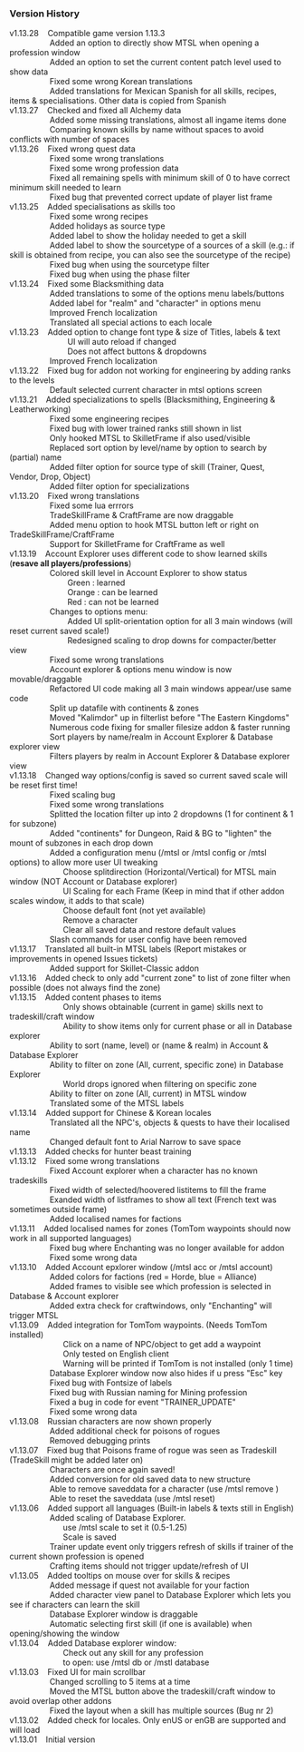 ### Version History 
v1.13.28&nbsp;&nbsp;&nbsp;&nbsp;Compatible game version 1.13.3  
&nbsp;&nbsp;&nbsp;&nbsp;&nbsp;&nbsp;&nbsp;&nbsp;&nbsp;&nbsp;&nbsp;&nbsp;&nbsp;&nbsp;&nbsp;&nbsp;&nbsp;&nbsp;Added an option to directly show MTSL when opening a profession window  
&nbsp;&nbsp;&nbsp;&nbsp;&nbsp;&nbsp;&nbsp;&nbsp;&nbsp;&nbsp;&nbsp;&nbsp;&nbsp;&nbsp;&nbsp;&nbsp;&nbsp;&nbsp;Added an option to set the current content patch level used to show data  
&nbsp;&nbsp;&nbsp;&nbsp;&nbsp;&nbsp;&nbsp;&nbsp;&nbsp;&nbsp;&nbsp;&nbsp;&nbsp;&nbsp;&nbsp;&nbsp;&nbsp;&nbsp;Fixed some wrong Korean translations  
&nbsp;&nbsp;&nbsp;&nbsp;&nbsp;&nbsp;&nbsp;&nbsp;&nbsp;&nbsp;&nbsp;&nbsp;&nbsp;&nbsp;&nbsp;&nbsp;&nbsp;&nbsp;Added translations for Mexican Spanish for all skills, recipes, items & specialisations. Other data is copied from Spanish    
v1.13.27&nbsp;&nbsp;&nbsp;&nbsp;Checked and fixed all Alchemy data  
&nbsp;&nbsp;&nbsp;&nbsp;&nbsp;&nbsp;&nbsp;&nbsp;&nbsp;&nbsp;&nbsp;&nbsp;&nbsp;&nbsp;&nbsp;&nbsp;&nbsp;&nbsp;Added some missing translations, almost all ingame items done  
&nbsp;&nbsp;&nbsp;&nbsp;&nbsp;&nbsp;&nbsp;&nbsp;&nbsp;&nbsp;&nbsp;&nbsp;&nbsp;&nbsp;&nbsp;&nbsp;&nbsp;&nbsp;Comparing known skills by name without spaces to avoid conflicts with number of spaces  
v1.13.26&nbsp;&nbsp;&nbsp;&nbsp;Fixed wrong quest data  
&nbsp;&nbsp;&nbsp;&nbsp;&nbsp;&nbsp;&nbsp;&nbsp;&nbsp;&nbsp;&nbsp;&nbsp;&nbsp;&nbsp;&nbsp;&nbsp;&nbsp;&nbsp;Fixed some wrong translations    
&nbsp;&nbsp;&nbsp;&nbsp;&nbsp;&nbsp;&nbsp;&nbsp;&nbsp;&nbsp;&nbsp;&nbsp;&nbsp;&nbsp;&nbsp;&nbsp;&nbsp;&nbsp;Fixed some wrong profession data   
&nbsp;&nbsp;&nbsp;&nbsp;&nbsp;&nbsp;&nbsp;&nbsp;&nbsp;&nbsp;&nbsp;&nbsp;&nbsp;&nbsp;&nbsp;&nbsp;&nbsp;&nbsp;Fixed all remaining spells with minimum skill of 0 to have correct minimum skill needed to learn  
&nbsp;&nbsp;&nbsp;&nbsp;&nbsp;&nbsp;&nbsp;&nbsp;&nbsp;&nbsp;&nbsp;&nbsp;&nbsp;&nbsp;&nbsp;&nbsp;&nbsp;&nbsp;Fixed bug that prevented correct update of player list frame  
v1.13.25&nbsp;&nbsp;&nbsp;&nbsp;Added specialisations as skills too  
&nbsp;&nbsp;&nbsp;&nbsp;&nbsp;&nbsp;&nbsp;&nbsp;&nbsp;&nbsp;&nbsp;&nbsp;&nbsp;&nbsp;&nbsp;&nbsp;&nbsp;&nbsp;Fixed some wrong recipes  
&nbsp;&nbsp;&nbsp;&nbsp;&nbsp;&nbsp;&nbsp;&nbsp;&nbsp;&nbsp;&nbsp;&nbsp;&nbsp;&nbsp;&nbsp;&nbsp;&nbsp;&nbsp;Added holidays as source type  
&nbsp;&nbsp;&nbsp;&nbsp;&nbsp;&nbsp;&nbsp;&nbsp;&nbsp;&nbsp;&nbsp;&nbsp;&nbsp;&nbsp;&nbsp;&nbsp;&nbsp;&nbsp;Added label to show the holiday needed to get a skill  
&nbsp;&nbsp;&nbsp;&nbsp;&nbsp;&nbsp;&nbsp;&nbsp;&nbsp;&nbsp;&nbsp;&nbsp;&nbsp;&nbsp;&nbsp;&nbsp;&nbsp;&nbsp;Added label to show the sourcetype of a sources of a skill  (e.g.: if skill is obtained from recipe, you can also see the sourcetype of the recipe)  
&nbsp;&nbsp;&nbsp;&nbsp;&nbsp;&nbsp;&nbsp;&nbsp;&nbsp;&nbsp;&nbsp;&nbsp;&nbsp;&nbsp;&nbsp;&nbsp;&nbsp;&nbsp;Fixed bug when using the sourcetype filter  
&nbsp;&nbsp;&nbsp;&nbsp;&nbsp;&nbsp;&nbsp;&nbsp;&nbsp;&nbsp;&nbsp;&nbsp;&nbsp;&nbsp;&nbsp;&nbsp;&nbsp;&nbsp;Fixed bug when using the phase filter  
v1.13.24&nbsp;&nbsp;&nbsp;&nbsp;Fixed some Blacksmithing data  
&nbsp;&nbsp;&nbsp;&nbsp;&nbsp;&nbsp;&nbsp;&nbsp;&nbsp;&nbsp;&nbsp;&nbsp;&nbsp;&nbsp;&nbsp;&nbsp;&nbsp;&nbsp;Added translations to some of the options menu labels/buttons  
&nbsp;&nbsp;&nbsp;&nbsp;&nbsp;&nbsp;&nbsp;&nbsp;&nbsp;&nbsp;&nbsp;&nbsp;&nbsp;&nbsp;&nbsp;&nbsp;&nbsp;&nbsp;Added label for "realm" and "character" in options menu  
&nbsp;&nbsp;&nbsp;&nbsp;&nbsp;&nbsp;&nbsp;&nbsp;&nbsp;&nbsp;&nbsp;&nbsp;&nbsp;&nbsp;&nbsp;&nbsp;&nbsp;&nbsp;Improved French localization  
&nbsp;&nbsp;&nbsp;&nbsp;&nbsp;&nbsp;&nbsp;&nbsp;&nbsp;&nbsp;&nbsp;&nbsp;&nbsp;&nbsp;&nbsp;&nbsp;&nbsp;&nbsp;Translated all special actions to each locale  
v1.13.23&nbsp;&nbsp;&nbsp;&nbsp;Added option to change font type & size of Titles, labels & text  
&nbsp;&nbsp;&nbsp;&nbsp;&nbsp;&nbsp;&nbsp;&nbsp;&nbsp;&nbsp;&nbsp;&nbsp;&nbsp;&nbsp;&nbsp;&nbsp;&nbsp;&nbsp;&nbsp;&nbsp;&nbsp;&nbsp;&nbsp;&nbsp;&nbsp;&nbsp;UI will auto reload if changed  
&nbsp;&nbsp;&nbsp;&nbsp;&nbsp;&nbsp;&nbsp;&nbsp;&nbsp;&nbsp;&nbsp;&nbsp;&nbsp;&nbsp;&nbsp;&nbsp;&nbsp;&nbsp;&nbsp;&nbsp;&nbsp;&nbsp;&nbsp;&nbsp;&nbsp;&nbsp;Does not affect buttons & dropdowns  
&nbsp;&nbsp;&nbsp;&nbsp;&nbsp;&nbsp;&nbsp;&nbsp;&nbsp;&nbsp;&nbsp;&nbsp;&nbsp;&nbsp;&nbsp;&nbsp;&nbsp;&nbsp;Improved French localization  
v1.13.22&nbsp;&nbsp;&nbsp;&nbsp;Fixed bug for addon not working for engineering by adding ranks to the levels  
&nbsp;&nbsp;&nbsp;&nbsp;&nbsp;&nbsp;&nbsp;&nbsp;&nbsp;&nbsp;&nbsp;&nbsp;&nbsp;&nbsp;&nbsp;&nbsp;&nbsp;&nbsp;Default selected current character in mtsl options screen  
v1.13.21&nbsp;&nbsp;&nbsp;&nbsp;Added specializations to spells (Blacksmithing, Engineering & Leatherworking)  
&nbsp;&nbsp;&nbsp;&nbsp;&nbsp;&nbsp;&nbsp;&nbsp;&nbsp;&nbsp;&nbsp;&nbsp;&nbsp;&nbsp;&nbsp;&nbsp;&nbsp;&nbsp;Fixed some engineering recipes  
&nbsp;&nbsp;&nbsp;&nbsp;&nbsp;&nbsp;&nbsp;&nbsp;&nbsp;&nbsp;&nbsp;&nbsp;&nbsp;&nbsp;&nbsp;&nbsp;&nbsp;&nbsp;Fixed bug with lower trained ranks still shown in list  
&nbsp;&nbsp;&nbsp;&nbsp;&nbsp;&nbsp;&nbsp;&nbsp;&nbsp;&nbsp;&nbsp;&nbsp;&nbsp;&nbsp;&nbsp;&nbsp;&nbsp;&nbsp;Only hooked MTSL to SkilletFrame if also used/visible  
&nbsp;&nbsp;&nbsp;&nbsp;&nbsp;&nbsp;&nbsp;&nbsp;&nbsp;&nbsp;&nbsp;&nbsp;&nbsp;&nbsp;&nbsp;&nbsp;&nbsp;&nbsp;Replaced sort option by level/name by option to search by (partial) name  
&nbsp;&nbsp;&nbsp;&nbsp;&nbsp;&nbsp;&nbsp;&nbsp;&nbsp;&nbsp;&nbsp;&nbsp;&nbsp;&nbsp;&nbsp;&nbsp;&nbsp;&nbsp;Added filter option for source type of skill (Trainer, Quest, Vendor, Drop, Object)  
&nbsp;&nbsp;&nbsp;&nbsp;&nbsp;&nbsp;&nbsp;&nbsp;&nbsp;&nbsp;&nbsp;&nbsp;&nbsp;&nbsp;&nbsp;&nbsp;&nbsp;&nbsp;Added filter option for specializations  
v1.13.20&nbsp;&nbsp;&nbsp;&nbsp;Fixed wrong translations  
&nbsp;&nbsp;&nbsp;&nbsp;&nbsp;&nbsp;&nbsp;&nbsp;&nbsp;&nbsp;&nbsp;&nbsp;&nbsp;&nbsp;&nbsp;&nbsp;&nbsp;&nbsp;Fixed some lua errrors  
&nbsp;&nbsp;&nbsp;&nbsp;&nbsp;&nbsp;&nbsp;&nbsp;&nbsp;&nbsp;&nbsp;&nbsp;&nbsp;&nbsp;&nbsp;&nbsp;&nbsp;&nbsp;TradeSkillFrame & CraftFrame are now draggable  
&nbsp;&nbsp;&nbsp;&nbsp;&nbsp;&nbsp;&nbsp;&nbsp;&nbsp;&nbsp;&nbsp;&nbsp;&nbsp;&nbsp;&nbsp;&nbsp;&nbsp;&nbsp;Added menu option to hook MTSL button left or right on TradeSkillFrame/CraftFrame  
&nbsp;&nbsp;&nbsp;&nbsp;&nbsp;&nbsp;&nbsp;&nbsp;&nbsp;&nbsp;&nbsp;&nbsp;&nbsp;&nbsp;&nbsp;&nbsp;&nbsp;&nbsp;Support for SkilletFrame for CraftFrame as well  
v1.13.19&nbsp;&nbsp;&nbsp;&nbsp;Account Explorer uses different code to show learned skills (**resave all players/professions**)  
&nbsp;&nbsp;&nbsp;&nbsp;&nbsp;&nbsp;&nbsp;&nbsp;&nbsp;&nbsp;&nbsp;&nbsp;&nbsp;&nbsp;&nbsp;&nbsp;&nbsp;&nbsp;Colored skill level in Account Explorer to show status  
&nbsp;&nbsp;&nbsp;&nbsp;&nbsp;&nbsp;&nbsp;&nbsp;&nbsp;&nbsp;&nbsp;&nbsp;&nbsp;&nbsp;&nbsp;&nbsp;&nbsp;&nbsp;&nbsp;&nbsp;&nbsp;&nbsp;&nbsp;&nbsp;&nbsp;&nbsp;Green : learned  
&nbsp;&nbsp;&nbsp;&nbsp;&nbsp;&nbsp;&nbsp;&nbsp;&nbsp;&nbsp;&nbsp;&nbsp;&nbsp;&nbsp;&nbsp;&nbsp;&nbsp;&nbsp;&nbsp;&nbsp;&nbsp;&nbsp;&nbsp;&nbsp;&nbsp;&nbsp;Orange : can be learned  
&nbsp;&nbsp;&nbsp;&nbsp;&nbsp;&nbsp;&nbsp;&nbsp;&nbsp;&nbsp;&nbsp;&nbsp;&nbsp;&nbsp;&nbsp;&nbsp;&nbsp;&nbsp;&nbsp;&nbsp;&nbsp;&nbsp;&nbsp;&nbsp;&nbsp;&nbsp;Red : can not be learned  
&nbsp;&nbsp;&nbsp;&nbsp;&nbsp;&nbsp;&nbsp;&nbsp;&nbsp;&nbsp;&nbsp;&nbsp;&nbsp;&nbsp;&nbsp;&nbsp;&nbsp;&nbsp;Changes to options menu:  
&nbsp;&nbsp;&nbsp;&nbsp;&nbsp;&nbsp;&nbsp;&nbsp;&nbsp;&nbsp;&nbsp;&nbsp;&nbsp;&nbsp;&nbsp;&nbsp;&nbsp;&nbsp;&nbsp;&nbsp;&nbsp;&nbsp;&nbsp;&nbsp;&nbsp;&nbsp;Added UI split-orientation option for all 3 main windows (will reset current saved scale!)  
&nbsp;&nbsp;&nbsp;&nbsp;&nbsp;&nbsp;&nbsp;&nbsp;&nbsp;&nbsp;&nbsp;&nbsp;&nbsp;&nbsp;&nbsp;&nbsp;&nbsp;&nbsp;&nbsp;&nbsp;&nbsp;&nbsp;&nbsp;&nbsp;&nbsp;&nbsp;Redesigned scaling to drop downs for compacter/better view  
&nbsp;&nbsp;&nbsp;&nbsp;&nbsp;&nbsp;&nbsp;&nbsp;&nbsp;&nbsp;&nbsp;&nbsp;&nbsp;&nbsp;&nbsp;&nbsp;&nbsp;&nbsp;Fixed some wrong translations  
&nbsp;&nbsp;&nbsp;&nbsp;&nbsp;&nbsp;&nbsp;&nbsp;&nbsp;&nbsp;&nbsp;&nbsp;&nbsp;&nbsp;&nbsp;&nbsp;&nbsp;&nbsp;Account explorer & options menu window is now movable/draggable  
&nbsp;&nbsp;&nbsp;&nbsp;&nbsp;&nbsp;&nbsp;&nbsp;&nbsp;&nbsp;&nbsp;&nbsp;&nbsp;&nbsp;&nbsp;&nbsp;&nbsp;&nbsp;Refactored UI code making all 3 main windows appear/use same code   
&nbsp;&nbsp;&nbsp;&nbsp;&nbsp;&nbsp;&nbsp;&nbsp;&nbsp;&nbsp;&nbsp;&nbsp;&nbsp;&nbsp;&nbsp;&nbsp;&nbsp;&nbsp;Split up datafile with continents & zones  
&nbsp;&nbsp;&nbsp;&nbsp;&nbsp;&nbsp;&nbsp;&nbsp;&nbsp;&nbsp;&nbsp;&nbsp;&nbsp;&nbsp;&nbsp;&nbsp;&nbsp;&nbsp;Moved "Kalimdor" up in filterlist before "The Eastern Kingdoms"  
&nbsp;&nbsp;&nbsp;&nbsp;&nbsp;&nbsp;&nbsp;&nbsp;&nbsp;&nbsp;&nbsp;&nbsp;&nbsp;&nbsp;&nbsp;&nbsp;&nbsp;&nbsp;Numerous code fixing for smaller filesize addon & faster running  
&nbsp;&nbsp;&nbsp;&nbsp;&nbsp;&nbsp;&nbsp;&nbsp;&nbsp;&nbsp;&nbsp;&nbsp;&nbsp;&nbsp;&nbsp;&nbsp;&nbsp;&nbsp;Sort players by name/realm in Account Explorer & Database explorer view    
&nbsp;&nbsp;&nbsp;&nbsp;&nbsp;&nbsp;&nbsp;&nbsp;&nbsp;&nbsp;&nbsp;&nbsp;&nbsp;&nbsp;&nbsp;&nbsp;&nbsp;&nbsp;Filters players by realm in Account Explorer & Database explorer view  
v1.13.18&nbsp;&nbsp;&nbsp;&nbsp;Changed way options/config is saved so current saved scale will be reset first time!  
&nbsp;&nbsp;&nbsp;&nbsp;&nbsp;&nbsp;&nbsp;&nbsp;&nbsp;&nbsp;&nbsp;&nbsp;&nbsp;&nbsp;&nbsp;&nbsp;&nbsp;&nbsp;Fixed scaling bug  
&nbsp;&nbsp;&nbsp;&nbsp;&nbsp;&nbsp;&nbsp;&nbsp;&nbsp;&nbsp;&nbsp;&nbsp;&nbsp;&nbsp;&nbsp;&nbsp;&nbsp;&nbsp;Fixed some wrong translations  
&nbsp;&nbsp;&nbsp;&nbsp;&nbsp;&nbsp;&nbsp;&nbsp;&nbsp;&nbsp;&nbsp;&nbsp;&nbsp;&nbsp;&nbsp;&nbsp;&nbsp;&nbsp;Splitted the location filter up into 2 dropdowns (1 for continent & 1 for subzone)  
&nbsp;&nbsp;&nbsp;&nbsp;&nbsp;&nbsp;&nbsp;&nbsp;&nbsp;&nbsp;&nbsp;&nbsp;&nbsp;&nbsp;&nbsp;&nbsp;&nbsp;&nbsp;Added "continents" for Dungeon, Raid & BG to "lighten" the mount of subzones in each drop down    
&nbsp;&nbsp;&nbsp;&nbsp;&nbsp;&nbsp;&nbsp;&nbsp;&nbsp;&nbsp;&nbsp;&nbsp;&nbsp;&nbsp;&nbsp;&nbsp;&nbsp;&nbsp;Added a configuration menu (/mtsl or /mtsl config or /mtsl options) to allow more user UI tweaking  
&nbsp;&nbsp;&nbsp;&nbsp;&nbsp;&nbsp;&nbsp;&nbsp;&nbsp;&nbsp;&nbsp;&nbsp;&nbsp;&nbsp;&nbsp;&nbsp;&nbsp;&nbsp;&nbsp;&nbsp;&nbsp;&nbsp;&nbsp;&nbsp;Choose splitdirection (Horizontal/Vertical) for MTSL main window (NOT Account or Database explorer)    
&nbsp;&nbsp;&nbsp;&nbsp;&nbsp;&nbsp;&nbsp;&nbsp;&nbsp;&nbsp;&nbsp;&nbsp;&nbsp;&nbsp;&nbsp;&nbsp;&nbsp;&nbsp;&nbsp;&nbsp;&nbsp;&nbsp;&nbsp;&nbsp;UI Scaling for each Frame (Keep in mind that if other addon scales window, it adds to that scale)    
&nbsp;&nbsp;&nbsp;&nbsp;&nbsp;&nbsp;&nbsp;&nbsp;&nbsp;&nbsp;&nbsp;&nbsp;&nbsp;&nbsp;&nbsp;&nbsp;&nbsp;&nbsp;&nbsp;&nbsp;&nbsp;&nbsp;&nbsp;&nbsp;Choose default font (not yet available)  
&nbsp;&nbsp;&nbsp;&nbsp;&nbsp;&nbsp;&nbsp;&nbsp;&nbsp;&nbsp;&nbsp;&nbsp;&nbsp;&nbsp;&nbsp;&nbsp;&nbsp;&nbsp;&nbsp;&nbsp;&nbsp;&nbsp;&nbsp;&nbsp;Remove a character  
&nbsp;&nbsp;&nbsp;&nbsp;&nbsp;&nbsp;&nbsp;&nbsp;&nbsp;&nbsp;&nbsp;&nbsp;&nbsp;&nbsp;&nbsp;&nbsp;&nbsp;&nbsp;&nbsp;&nbsp;&nbsp;&nbsp;&nbsp;&nbsp;Clear all saved data and restore default values  
&nbsp;&nbsp;&nbsp;&nbsp;&nbsp;&nbsp;&nbsp;&nbsp;&nbsp;&nbsp;&nbsp;&nbsp;&nbsp;&nbsp;&nbsp;&nbsp;&nbsp;&nbsp;Slash commands for user config have been removed  
v1.13.17&nbsp;&nbsp;&nbsp;&nbsp;Translated all built-in MTSL labels (Report mistakes or improvements in opened Issues tickets)  
&nbsp;&nbsp;&nbsp;&nbsp;&nbsp;&nbsp;&nbsp;&nbsp;&nbsp;&nbsp;&nbsp;&nbsp;&nbsp;&nbsp;&nbsp;&nbsp;&nbsp;&nbsp;Added support for Skillet-Classic addon  
v1.13.16&nbsp;&nbsp;&nbsp;&nbsp;Added check to only add "current zone" to list of zone filter when possible (does not always find the zone)      
v1.13.15&nbsp;&nbsp;&nbsp;&nbsp;Added content phases to items  
&nbsp;&nbsp;&nbsp;&nbsp;&nbsp;&nbsp;&nbsp;&nbsp;&nbsp;&nbsp;&nbsp;&nbsp;&nbsp;&nbsp;&nbsp;&nbsp;&nbsp;&nbsp;&nbsp;&nbsp;&nbsp;&nbsp;&nbsp;&nbsp;Only shows obtainable (current in game) skills next to tradeskill/craft window  
&nbsp;&nbsp;&nbsp;&nbsp;&nbsp;&nbsp;&nbsp;&nbsp;&nbsp;&nbsp;&nbsp;&nbsp;&nbsp;&nbsp;&nbsp;&nbsp;&nbsp;&nbsp;&nbsp;&nbsp;&nbsp;&nbsp;&nbsp;&nbsp;Ability to show items only for current phase or all in Database explorer  
&nbsp;&nbsp;&nbsp;&nbsp;&nbsp;&nbsp;&nbsp;&nbsp;&nbsp;&nbsp;&nbsp;&nbsp;&nbsp;&nbsp;&nbsp;&nbsp;&nbsp;&nbsp;Ability to sort (name, level) or (name & realm) in Account & Database Explorer  
&nbsp;&nbsp;&nbsp;&nbsp;&nbsp;&nbsp;&nbsp;&nbsp;&nbsp;&nbsp;&nbsp;&nbsp;&nbsp;&nbsp;&nbsp;&nbsp;&nbsp;&nbsp;Ability to filter on zone (All, current, specific zone) in Database Explorer  
&nbsp;&nbsp;&nbsp;&nbsp;&nbsp;&nbsp;&nbsp;&nbsp;&nbsp;&nbsp;&nbsp;&nbsp;&nbsp;&nbsp;&nbsp;&nbsp;&nbsp;&nbsp;&nbsp;&nbsp;&nbsp;&nbsp;&nbsp;&nbsp;World drops ignored when filtering on specific zone  
&nbsp;&nbsp;&nbsp;&nbsp;&nbsp;&nbsp;&nbsp;&nbsp;&nbsp;&nbsp;&nbsp;&nbsp;&nbsp;&nbsp;&nbsp;&nbsp;&nbsp;&nbsp;Ability to filter on zone (All, current) in MTSL window  
&nbsp;&nbsp;&nbsp;&nbsp;&nbsp;&nbsp;&nbsp;&nbsp;&nbsp;&nbsp;&nbsp;&nbsp;&nbsp;&nbsp;&nbsp;&nbsp;&nbsp;&nbsp;Translated some of the MTSL labels  
v1.13.14&nbsp;&nbsp;&nbsp;&nbsp;Added support for Chinese & Korean locales  
&nbsp;&nbsp;&nbsp;&nbsp;&nbsp;&nbsp;&nbsp;&nbsp;&nbsp;&nbsp;&nbsp;&nbsp;&nbsp;&nbsp;&nbsp;&nbsp;&nbsp;&nbsp;Translated all the NPC's, objects & quests to have their localised name  
&nbsp;&nbsp;&nbsp;&nbsp;&nbsp;&nbsp;&nbsp;&nbsp;&nbsp;&nbsp;&nbsp;&nbsp;&nbsp;&nbsp;&nbsp;&nbsp;&nbsp;&nbsp;Changed default font to Arial Narrow to save space  
v1.13.13&nbsp;&nbsp;&nbsp;&nbsp;Added checks for hunter beast training  
v1.13.12&nbsp;&nbsp;&nbsp;&nbsp;Fixed some wrong translations  
&nbsp;&nbsp;&nbsp;&nbsp;&nbsp;&nbsp;&nbsp;&nbsp;&nbsp;&nbsp;&nbsp;&nbsp;&nbsp;&nbsp;&nbsp;&nbsp;&nbsp;&nbsp;Fixed Account explorer when a character has no known tradeskills  
&nbsp;&nbsp;&nbsp;&nbsp;&nbsp;&nbsp;&nbsp;&nbsp;&nbsp;&nbsp;&nbsp;&nbsp;&nbsp;&nbsp;&nbsp;&nbsp;&nbsp;&nbsp;Fixed width of selected/hoovered listitems to fill the frame  
&nbsp;&nbsp;&nbsp;&nbsp;&nbsp;&nbsp;&nbsp;&nbsp;&nbsp;&nbsp;&nbsp;&nbsp;&nbsp;&nbsp;&nbsp;&nbsp;&nbsp;&nbsp;Exanded width of listframes to show all text (French text was sometimes outside frame)  
&nbsp;&nbsp;&nbsp;&nbsp;&nbsp;&nbsp;&nbsp;&nbsp;&nbsp;&nbsp;&nbsp;&nbsp;&nbsp;&nbsp;&nbsp;&nbsp;&nbsp;&nbsp;Added localised names for factions    
v1.13.11&nbsp;&nbsp;&nbsp;&nbsp;Added localised names for zones (TomTom waypoints should now work in all supported languages)  
&nbsp;&nbsp;&nbsp;&nbsp;&nbsp;&nbsp;&nbsp;&nbsp;&nbsp;&nbsp;&nbsp;&nbsp;&nbsp;&nbsp;&nbsp;&nbsp;&nbsp;&nbsp;Fixed bug where Enchanting was no longer available for addon  
&nbsp;&nbsp;&nbsp;&nbsp;&nbsp;&nbsp;&nbsp;&nbsp;&nbsp;&nbsp;&nbsp;&nbsp;&nbsp;&nbsp;&nbsp;&nbsp;&nbsp;&nbsp;Fixed some wrong data  
v1.13.10&nbsp;&nbsp;&nbsp;&nbsp;Added Account epxlorer window (/mtsl acc or /mtsl account)  
&nbsp;&nbsp;&nbsp;&nbsp;&nbsp;&nbsp;&nbsp;&nbsp;&nbsp;&nbsp;&nbsp;&nbsp;&nbsp;&nbsp;&nbsp;&nbsp;&nbsp;&nbsp;Added colors for factions (red = Horde, blue = Alliance)  
&nbsp;&nbsp;&nbsp;&nbsp;&nbsp;&nbsp;&nbsp;&nbsp;&nbsp;&nbsp;&nbsp;&nbsp;&nbsp;&nbsp;&nbsp;&nbsp;&nbsp;&nbsp;Added frames to visible see which profession is selected in Database & Account explorer  
&nbsp;&nbsp;&nbsp;&nbsp;&nbsp;&nbsp;&nbsp;&nbsp;&nbsp;&nbsp;&nbsp;&nbsp;&nbsp;&nbsp;&nbsp;&nbsp;&nbsp;&nbsp;Added extra check for craftwindows, only "Enchanting" will trigger MTSL  
v1.13.09&nbsp;&nbsp;&nbsp;&nbsp;Added integration for TomTom waypoints. (Needs TomTom installed)  
&nbsp;&nbsp;&nbsp;&nbsp;&nbsp;&nbsp;&nbsp;&nbsp;&nbsp;&nbsp;&nbsp;&nbsp;&nbsp;&nbsp;&nbsp;&nbsp;&nbsp;&nbsp;&nbsp;&nbsp;&nbsp;&nbsp;&nbsp;&nbsp;Click on a name of NPC/object to get add a waypoint    
&nbsp;&nbsp;&nbsp;&nbsp;&nbsp;&nbsp;&nbsp;&nbsp;&nbsp;&nbsp;&nbsp;&nbsp;&nbsp;&nbsp;&nbsp;&nbsp;&nbsp;&nbsp;&nbsp;&nbsp;&nbsp;&nbsp;&nbsp;&nbsp;Only tested on English client  
&nbsp;&nbsp;&nbsp;&nbsp;&nbsp;&nbsp;&nbsp;&nbsp;&nbsp;&nbsp;&nbsp;&nbsp;&nbsp;&nbsp;&nbsp;&nbsp;&nbsp;&nbsp;&nbsp;&nbsp;&nbsp;&nbsp;&nbsp;&nbsp;Warning will be printed if TomTom is not installed (only 1 time)  
&nbsp;&nbsp;&nbsp;&nbsp;&nbsp;&nbsp;&nbsp;&nbsp;&nbsp;&nbsp;&nbsp;&nbsp;&nbsp;&nbsp;&nbsp;&nbsp;&nbsp;&nbsp;Database Explorer window now also hides if u press "Esc" key  
&nbsp;&nbsp;&nbsp;&nbsp;&nbsp;&nbsp;&nbsp;&nbsp;&nbsp;&nbsp;&nbsp;&nbsp;&nbsp;&nbsp;&nbsp;&nbsp;&nbsp;&nbsp;Fixed bug with Fontsize of labels  
&nbsp;&nbsp;&nbsp;&nbsp;&nbsp;&nbsp;&nbsp;&nbsp;&nbsp;&nbsp;&nbsp;&nbsp;&nbsp;&nbsp;&nbsp;&nbsp;&nbsp;&nbsp;Fixed bug with Russian naming for Mining profession  
&nbsp;&nbsp;&nbsp;&nbsp;&nbsp;&nbsp;&nbsp;&nbsp;&nbsp;&nbsp;&nbsp;&nbsp;&nbsp;&nbsp;&nbsp;&nbsp;&nbsp;&nbsp;Fixed a bug in code for event "TRAINER_UPDATE"  
&nbsp;&nbsp;&nbsp;&nbsp;&nbsp;&nbsp;&nbsp;&nbsp;&nbsp;&nbsp;&nbsp;&nbsp;&nbsp;&nbsp;&nbsp;&nbsp;&nbsp;&nbsp;Fixed some wrong data     
v1.13.08&nbsp;&nbsp;&nbsp;&nbsp;Russian characters are now shown properly  
&nbsp;&nbsp;&nbsp;&nbsp;&nbsp;&nbsp;&nbsp;&nbsp;&nbsp;&nbsp;&nbsp;&nbsp;&nbsp;&nbsp;&nbsp;&nbsp;&nbsp;&nbsp;Added additional check for poisons of rogues  
&nbsp;&nbsp;&nbsp;&nbsp;&nbsp;&nbsp;&nbsp;&nbsp;&nbsp;&nbsp;&nbsp;&nbsp;&nbsp;&nbsp;&nbsp;&nbsp;&nbsp;&nbsp;Removed debugging prints  
v1.13.07&nbsp;&nbsp;&nbsp;&nbsp;Fixed bug that Poisons frame of rogue was seen as Tradeskill (TradeSkill might be added later on)  
&nbsp;&nbsp;&nbsp;&nbsp;&nbsp;&nbsp;&nbsp;&nbsp;&nbsp;&nbsp;&nbsp;&nbsp;&nbsp;&nbsp;&nbsp;&nbsp;&nbsp;&nbsp;Characters are once again saved!  
&nbsp;&nbsp;&nbsp;&nbsp;&nbsp;&nbsp;&nbsp;&nbsp;&nbsp;&nbsp;&nbsp;&nbsp;&nbsp;&nbsp;&nbsp;&nbsp;&nbsp;&nbsp;Added conversion for old saved data to new structure  
&nbsp;&nbsp;&nbsp;&nbsp;&nbsp;&nbsp;&nbsp;&nbsp;&nbsp;&nbsp;&nbsp;&nbsp;&nbsp;&nbsp;&nbsp;&nbsp;&nbsp;&nbsp;Able to remove saveddata for a character (use /mtsl remove <name char> <name realm>)  
&nbsp;&nbsp;&nbsp;&nbsp;&nbsp;&nbsp;&nbsp;&nbsp;&nbsp;&nbsp;&nbsp;&nbsp;&nbsp;&nbsp;&nbsp;&nbsp;&nbsp;&nbsp;Able to reset the saveddata (use /mtsl reset)  
v1.13.06&nbsp;&nbsp;&nbsp;&nbsp;Added support all languages (Built-in labels & texts still in English)  
&nbsp;&nbsp;&nbsp;&nbsp;&nbsp;&nbsp;&nbsp;&nbsp;&nbsp;&nbsp;&nbsp;&nbsp;&nbsp;&nbsp;&nbsp;&nbsp;&nbsp;&nbsp;Added scaling of Database Explorer.  
&nbsp;&nbsp;&nbsp;&nbsp;&nbsp;&nbsp;&nbsp;&nbsp;&nbsp;&nbsp;&nbsp;&nbsp;&nbsp;&nbsp;&nbsp;&nbsp;&nbsp;&nbsp;&nbsp;&nbsp;&nbsp;&nbsp;&nbsp;&nbsp;use /mtsl scale <scale number> to set it (0.5-1.25)  
&nbsp;&nbsp;&nbsp;&nbsp;&nbsp;&nbsp;&nbsp;&nbsp;&nbsp;&nbsp;&nbsp;&nbsp;&nbsp;&nbsp;&nbsp;&nbsp;&nbsp;&nbsp;&nbsp;&nbsp;&nbsp;&nbsp;&nbsp;&nbsp;Scale is saved  
&nbsp;&nbsp;&nbsp;&nbsp;&nbsp;&nbsp;&nbsp;&nbsp;&nbsp;&nbsp;&nbsp;&nbsp;&nbsp;&nbsp;&nbsp;&nbsp;&nbsp;&nbsp;Trainer update event only triggers refresh of skills if trainer of the current shown profession is opened  
&nbsp;&nbsp;&nbsp;&nbsp;&nbsp;&nbsp;&nbsp;&nbsp;&nbsp;&nbsp;&nbsp;&nbsp;&nbsp;&nbsp;&nbsp;&nbsp;&nbsp;&nbsp;Crafting items should not trigger update/refresh of UI  
v1.13.05&nbsp;&nbsp;&nbsp;&nbsp;Added tooltips on mouse over for skills & recipes   
&nbsp;&nbsp;&nbsp;&nbsp;&nbsp;&nbsp;&nbsp;&nbsp;&nbsp;&nbsp;&nbsp;&nbsp;&nbsp;&nbsp;&nbsp;&nbsp;&nbsp;&nbsp;Added message if quest not available for your faction  
&nbsp;&nbsp;&nbsp;&nbsp;&nbsp;&nbsp;&nbsp;&nbsp;&nbsp;&nbsp;&nbsp;&nbsp;&nbsp;&nbsp;&nbsp;&nbsp;&nbsp;&nbsp;Added character view panel to Database Explorer which lets you see if characters can learn the skill  
&nbsp;&nbsp;&nbsp;&nbsp;&nbsp;&nbsp;&nbsp;&nbsp;&nbsp;&nbsp;&nbsp;&nbsp;&nbsp;&nbsp;&nbsp;&nbsp;&nbsp;&nbsp;Database Explorer window is draggable  
&nbsp;&nbsp;&nbsp;&nbsp;&nbsp;&nbsp;&nbsp;&nbsp;&nbsp;&nbsp;&nbsp;&nbsp;&nbsp;&nbsp;&nbsp;&nbsp;&nbsp;&nbsp;Automatic selecting first skill (if one is available) when opening/showing the window  
v1.13.04&nbsp;&nbsp;&nbsp;&nbsp;Added Database explorer window:  
&nbsp;&nbsp;&nbsp;&nbsp;&nbsp;&nbsp;&nbsp;&nbsp;&nbsp;&nbsp;&nbsp;&nbsp;&nbsp;&nbsp;&nbsp;&nbsp;&nbsp;&nbsp;&nbsp;&nbsp;&nbsp;&nbsp;&nbsp;&nbsp;Check out any skill for any profession  
&nbsp;&nbsp;&nbsp;&nbsp;&nbsp;&nbsp;&nbsp;&nbsp;&nbsp;&nbsp;&nbsp;&nbsp;&nbsp;&nbsp;&nbsp;&nbsp;&nbsp;&nbsp;&nbsp;&nbsp;&nbsp;&nbsp;&nbsp;&nbsp;to open: use /mtsl db or /mstl database  
v1.13.03&nbsp;&nbsp;&nbsp;&nbsp;Fixed UI for main scrollbar  
&nbsp;&nbsp;&nbsp;&nbsp;&nbsp;&nbsp;&nbsp;&nbsp;&nbsp;&nbsp;&nbsp;&nbsp;&nbsp;&nbsp;&nbsp;&nbsp;&nbsp;&nbsp;Changed scrolling to 5 items at a time  
&nbsp;&nbsp;&nbsp;&nbsp;&nbsp;&nbsp;&nbsp;&nbsp;&nbsp;&nbsp;&nbsp;&nbsp;&nbsp;&nbsp;&nbsp;&nbsp;&nbsp;&nbsp;Moved the MTSL button above the tradeskill/craft window to avoid overlap other addons  
&nbsp;&nbsp;&nbsp;&nbsp;&nbsp;&nbsp;&nbsp;&nbsp;&nbsp;&nbsp;&nbsp;&nbsp;&nbsp;&nbsp;&nbsp;&nbsp;&nbsp;&nbsp;Fixed the layout when a skill has multiple sources (Bug nr 2)  
v1.13.02&nbsp;&nbsp;&nbsp;&nbsp;Added check for locales. Only enUS or enGB are supported and will load  
v1.13.01&nbsp;&nbsp;&nbsp;&nbsp;Initial version